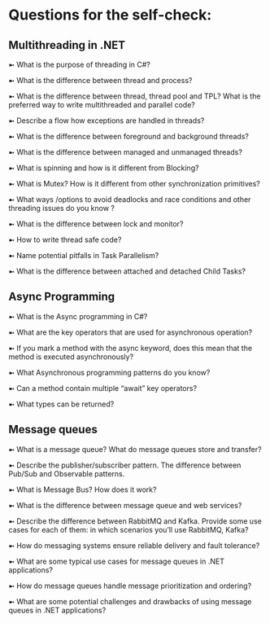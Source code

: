 # Questions for the self-check: 

## Multithreading in .NET

➼ What is the purpose of threading in C#?

➼ What is the difference between thread and process?

➼ What is the difference between thread, thread pool and TPL? What is the preferred way to write multithreaded and parallel code?

➼ Describe a flow how exceptions are handled in threads?

➼ What is the difference between foreground and background threads?

➼ What is the difference between managed and unmanaged threads?

➼ What is spinning and how is it different from Blocking?

➼ What is Mutex? How is it different from other synchronization primitives?

➼ What ways /options to avoid deadlocks and race conditions and other threading issues do you know ?

➼ What is the difference between lock and monitor?

➼ How to write thread safe code?

➼ Name potential pitfalls in Task Parallelism?

➼ What is the difference between attached and detached Child Tasks?


## Async Programming

➼ What is the Async programming in C#?

➼ What are the key operators that are used for asynchronous operation? 

➼ If you mark a method with the async keyword, does this mean that the method is executed asynchronously?

➼ What Asynchronous programming patterns do you know?

➼ Can a method contain multiple “await” key operators?

➼ What types can be returned?


##  Message queues 

➼ What is a message queue? What do message queues store and transfer? 

➼ Describe the publisher/subscriber pattern. The difference between Pub/Sub and Observable patterns.

➼ What is Message Bus? How does it work? 

➼ What is the difference between message queue and web services? 

➼ Describe the difference between RabbitMQ and Kafka. Provide some use cases for each of them: in which scenarios you’ll use RabbitMQ, Kafka?

➼ How do messaging systems ensure reliable delivery and fault tolerance?

➼ What are some typical use cases for message queues in .NET applications?

➼ How do message queues handle message prioritization and ordering?

➼ What are some potential challenges and drawbacks of using message queues in .NET applications?


